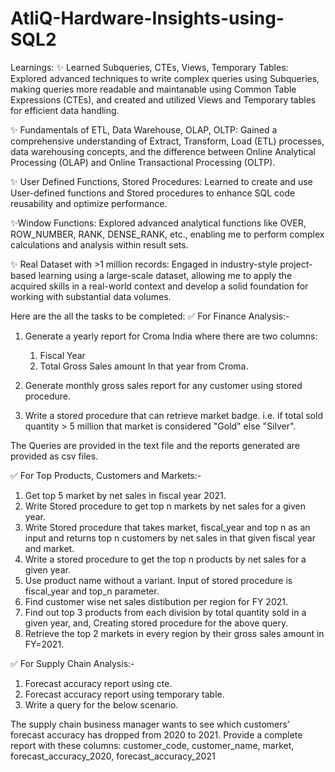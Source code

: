 # AtliQ-Hardware-Insights-using-SQL2

Learnings:
✨ Learned Subqueries, CTEs, Views, Temporary Tables: Explored advanced techniques to write complex queries using Subqueries, making queries more readable and maintanable using Common Table Expressions (CTEs), and created and utilized Views and Temporary tables for efficient data handling.

✨ Fundamentals of ETL, Data Warehouse, OLAP, OLTP: Gained a comprehensive understanding of Extract, Transform, Load (ETL) processes, data warehousing concepts, and the difference between Online Analytical Processing (OLAP) and Online Transactional Processing (OLTP).

✨ User Defined Functions, Stored Procedures: Learned to create and use User-defined functions and Stored procedures to enhance SQL code reusability and optimize performance.

✨Window Functions: Explored advanced analytical functions like OVER, ROW_NUMBER, RANK, DENSE_RANK, etc., enabling me to perform complex calculations and analysis within result sets.

✨ Real Dataset with >1 million records: Engaged in industry-style project-based learning using a large-scale dataset, allowing me to apply the acquired skills in a real-world context and develop a solid foundation for working with substantial data volumes.

Here are the all the tasks to be completed:
✅ For Finance Analysis:-

1) Generate a yearly report for Croma India where there are two columns:

   1) Fiscal Year
   2) Total Gross Sales amount In that year from Croma.

2) Generate monthly gross sales report for any customer using stored procedure.

3) Write a stored procedure that can retrieve market badge. i.e. if total sold quantity > 5 million that market is considered "Gold" else "Silver".

The Queries are provided in the text file and the reports generated are provided as csv files.

✅ For Top Products, Customers and Markets:-

1) Get top 5 market by net sales in fiscal year 2021.
2) Write Stored procedure to get top n markets by net sales for a given year.
3) Write Stored procedure that takes market, fiscal_year and top n as an input and returns top n customers by net sales in that given fiscal year and market.
4) Write a stored procedure to get the top n products by net sales for a given year.
5) Use product name without a variant. Input of stored procedure is fiscal_year and top_n parameter.
6) Find customer wise net sales distibution per region for FY 2021.
7) Find out top 3 products from each division by total quantity sold in a given year, and, Creating stored procedure for the above query.
8) Retrieve the top 2 markets in every region by their gross sales amount in FY=2021.

✅ For Supply Chain Analysis:-

1) Forecast accuracy report using cte.
2) Forecast accuracy report using temporary table.
3) Write a query for the below scenario.

The supply chain business manager wants to see which customers’ forecast accuracy has dropped from 2020 to 2021. Provide a complete report with these columns: customer_code, customer_name, market, forecast_accuracy_2020, forecast_accuracy_2021
